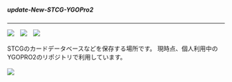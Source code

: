 ﻿##### update-New-STCG-YGOPro2
---
![](https://img.shields.io/badge/S.T.C.G.-ver.2019--04--19-red.svg)　![](https://img.shields.io/github/issues-raw/stcg-document/STCG-New-Release.svg?color=red&label=%E5%95%8F%E9%A1%8C%E7%82%B9)　![](https://img.shields.io/github/commit-activity/w/stcg-document/STCG-New-Release.svg?color=red&label=%E3%82%B3%E3%83%9F%E3%83%83%E3%83%88%E3%83%AC%E3%83%BC%E3%83%88) 

STCGのカードデータベースなどを保存する場所です。
現時点、個人利用中のYGOPRO2のリポジトリで利用しています。
<br><br>
![](https://img.gifmagazine.net/gifmagazine/images/3003682/original.gif)
